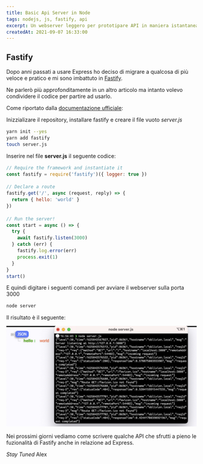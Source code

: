 ```yaml
---
title: Basic Api Server in Node
tags: nodejs, js, fastify, api
excerpt: Un webserver leggero per prototipare API in maniera istantanea
createdAt: 2021-09-07 16:33:00
---
```


## Fastify

Dopo anni passati a usare Express ho deciso di migrare a qualcosa di più veloce e pratico e mi sono imbattuto in [Fastify](https://fastify.io).

Ne parlerò più approfonditamente in un altro articolo ma intanto volevo condividere il codice per partire ad usarlo.

Come riportato dalla [documentazione ufficiale](https://www.fastify.io/docs/latest/):

Inizzializare il repository, installare fastify e creare il file vuoto *server.js*

```bash
yarn init --yes
yarn add fastify
touch server.js
```

Inserire nel file **server.js** il seguente codice:

```js
// Require the framework and instantiate it
const fastify = require('fastify')({ logger: true })

// Declare a route
fastify.get('/', async (request, reply) => {
  return { hello: 'world' }
})

// Run the server!
const start = async () => {
  try {
    await fastify.listen(3000)
  } catch (err) {
    fastify.log.error(err)
    process.exit(1)
  }
}
start()
```
E quindi digitare i seguenti comandi per avviare il webserver sulla porta 3000

```bash
node server
```

Il risultato è il seguente:

![fastify_code](/static/12624DFD-DF1C-40F2-B8DC-DCAAF195D6F0.jpg)

Nei prossimi giorni vediamo come scrivere qualche API che sfrutti a pieno le fuzionalità di Fastify anche in relazione ad Express.

*Stay Tuned*
Alex